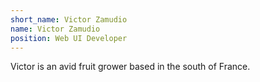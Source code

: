 ```yaml
---
short_name: Victor Zamudio
name: Victor Zamudio
position: Web UI Developer
---
```

Victor is an avid fruit grower based in the south of France.